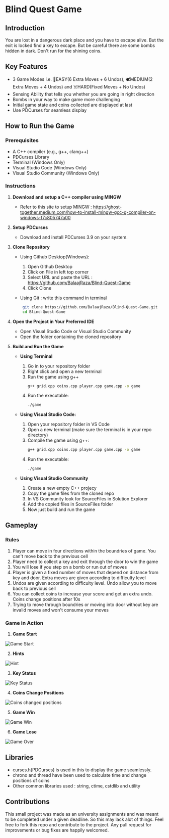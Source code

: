 # Blind Quest Game

## Introduction
You are lost in a dangerous dark place and you have to escape alive. But the exit is locked find a key to excape. But be careful there are some bombs hidden in dark. Don't run for the shining coins.

## Key Features
- 3 Game Modes i.e. 🎂EASY(6 Extra Moves + 6 Undos), 🕊️MEDIUM(2 Extra Moves + 4 Undos) and ☠️HARD(Fixed Moves + No Undos)
- Sensing Ability that tells you whether you are going in right direction
- Bombs in your way to make game more challenging
- Initial game state and coins collected are displayed at last
- Use PDCurses for seamless display

## How to Run the Game
### Prerequisites
- A C++ compiler (e.g., g++, clang++)
- PDCurses Library
- Terminal (Windows Only)
- Visual Studio Code (Windows Only)
- Visual Studio Community (Windows Only)

### Instructions
1. **Download and setup a C++ compiler using MINGW**
   - Refer to this site to setup MINGW : https://ghost-together.medium.com/how-to-install-mingw-gcc-g-compiler-on-windows-f7c805747a00

2. **Setup PDCurses**
   - Download and install PDCurses 3.9 on your system.
    
3. **Clone Repository**
   - Using Github Desktop(Windows):
     1. Open Github Desktop
     2. Click on File in left top corner
     3. Select URL and paste the URL : https://github.com/BalaajRaza/Blind-Quest-Game
     4. Click Clone
        
    - Using Git : write this command in terminal 
      ```bash
       git clone https://github.com/BalaajRaza/Blind-Quest-Game.git
       cd Blind-Quest-Game
      ```
4. **Open the Project in Your Preferred IDE**
   - Open Visual Studio Code or Visual Studio Community
   - Open the folder containing the cloned repository

5. **Build and Run the Game**
   - **Using Terminal**
     1. Go in to your repository folder
     2. Right click and open a new terminal
     3. Run the game using g++
         ```bash
        g++ grid.cpp coins.cpp player.cpp game.cpp -o game
        ```
     4. Run the executable:
        ```bash
        ./game
        ```
        
   - **Using Visual Studio Code:**
     1. Open your repository folder in VS Code
     2. Open a new terminal (make sure the terminal is in your repo directory)
     3. Compile the game using g++:
        ```bash
        g++ grid.cpp coins.cpp player.cpp game.cpp -o game
        ```
     4. Run the executable:
        ```bash
        ./game
        ```

   - **Using Visual Studio Community**
       1. Create a new empty C++ projecy
       2. Copy the game files from the cloned repo
       3. In VS Community look for SourceFiles in Solution Explorer
       4. Add the copied files in SourceFiles folder
       5. Now just build and run the game

## Gameplay 
### Rules
  1. Player can move in four directions within the boundries of game. You can't move back to the previous cell
  2. Player need to collect a key and exit through the door to win the game
  3. You will lose if you step on a bomb or run out of moves
  4. Player is given a fixed number of moves that depend on distance from key and door. Extra moves are given according to difficulty level
  5. Undos are given according to difficulty level. Undo allow you to move back to previous cell
  6. You can collect coins to increase your score and get an extra undo. Coins change positions after 10s
  7.  Trying to move through boundries or moving into door without key are invalid moves and won't consume your moves

### Game in Action
1. **Game Start**
   
![Game Start](Screenshots/gamestart.png)

2. **Hints**
   
![Hint](Screenshots/hint.png)

3. **Key Status**
   
![Key Status](Screenshots/keycollected.png)

4. **Coins Change Positions**
   
![Coins changed positions](Screenshots/coins_change.png)

5. **Game Win**
   
![Game Win](Screenshots/gamewon.png)

6. **Game Lose**
   
![Game Over](Screenshots/gameover.png)

## Libraries
 - curses.h(PDCurses) is used in this to display the game seamlessly.
 - chrono and thread have been used to calculate time and change positions of coins
 - Other common libraries used : string, ctime, cstdlib and utility

## Contributions
This small project was made as an university assignments and was meant to be completed under a given deadline. So this may lack alot of things. Feel free to fork this repo and contribute to the project. Any pull request for improvements or bug fixes are happily welcomed.

